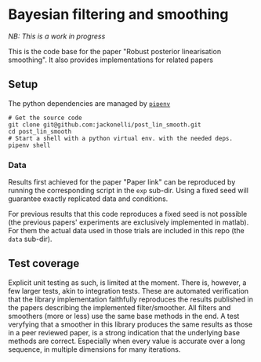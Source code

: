 # Bayesian filtering and smoothing

_NB: This is a work in progress_

This is the code base for the paper "Robust posterior linearisation smoothing".
It also provides implementations for related papers

## Setup

The python dependencies are managed by [`pipenv`](https://pipenv.pypa.io/en/latest/)

```
# Get the source code
git clone git@github.com:jackonelli/post_lin_smooth.git
cd post_lin_smooth
# Start a shell with a python virtual env. with the needed deps.
pipenv shell
```

### Data

Results first achieved for the paper "Paper link" can be reproduced by running the corresponding script in the `exp` sub-dir.
Using a fixed seed will guarantee exactly replicated data and conditions.

For previous results that this code reproduces a fixed seed is not possible (the previous papers' experiments are exclusively implemented in matlab). For them the actual data used in those trials are included in this repo (the `data` sub-dir).

## Test coverage

Explicit unit testing as such, is limited at the moment.
There is, however, a few larger tests, akin to integration tests.
These are automated verification that the library implementation faithfully reproduces the results published in the papers describing the implemented filter/smoother.
All filters and smoothers (more or less) use the same base methods in the end.
A test veryfying that a smoother in this library produces the same results as those in a peer reviewed paper, is a strong indication that the underlying base methods are correct.
Especially when every value is accurate over a long sequence, in multiple dimensions for many iterations.
